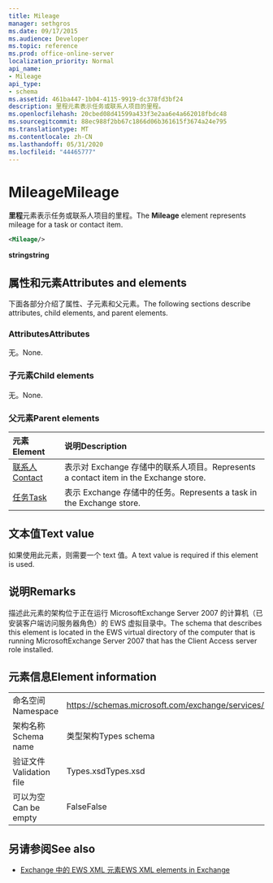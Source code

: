 ```yaml
---
title: Mileage
manager: sethgros
ms.date: 09/17/2015
ms.audience: Developer
ms.topic: reference
ms.prod: office-online-server
localization_priority: Normal
api_name:
- Mileage
api_type:
- schema
ms.assetid: 461ba447-1b04-4115-9919-dc378fd3bf24
description: 里程元素表示任务或联系人项目的里程。
ms.openlocfilehash: 20cbed08d41599a433f3e2aa6e4a662018fbdc48
ms.sourcegitcommit: 88ec988f2bb67c1866d06b361615f3674a24e795
ms.translationtype: MT
ms.contentlocale: zh-CN
ms.lasthandoff: 05/31/2020
ms.locfileid: "44465777"
---
```

# <a name="mileage"></a><span data-ttu-id="1630c-103">Mileage</span><span class="sxs-lookup"><span data-stu-id="1630c-103">Mileage</span></span>

<span data-ttu-id="1630c-104">**里程**元素表示任务或联系人项目的里程。</span><span class="sxs-lookup"><span data-stu-id="1630c-104">The **Mileage** element represents mileage for a task or contact item.</span></span> 
  
```xml
<Mileage/>
```

 <span data-ttu-id="1630c-105">**string**</span><span class="sxs-lookup"><span data-stu-id="1630c-105">**string**</span></span>
## <a name="attributes-and-elements"></a><span data-ttu-id="1630c-106">属性和元素</span><span class="sxs-lookup"><span data-stu-id="1630c-106">Attributes and elements</span></span>

<span data-ttu-id="1630c-107">下面各部分介绍了属性、子元素和父元素。</span><span class="sxs-lookup"><span data-stu-id="1630c-107">The following sections describe attributes, child elements, and parent elements.</span></span>
  
### <a name="attributes"></a><span data-ttu-id="1630c-108">Attributes</span><span class="sxs-lookup"><span data-stu-id="1630c-108">Attributes</span></span>

<span data-ttu-id="1630c-109">无。</span><span class="sxs-lookup"><span data-stu-id="1630c-109">None.</span></span>
  
### <a name="child-elements"></a><span data-ttu-id="1630c-110">子元素</span><span class="sxs-lookup"><span data-stu-id="1630c-110">Child elements</span></span>

<span data-ttu-id="1630c-111">无。</span><span class="sxs-lookup"><span data-stu-id="1630c-111">None.</span></span>
  
### <a name="parent-elements"></a><span data-ttu-id="1630c-112">父元素</span><span class="sxs-lookup"><span data-stu-id="1630c-112">Parent elements</span></span>

|<span data-ttu-id="1630c-113">**元素**</span><span class="sxs-lookup"><span data-stu-id="1630c-113">**Element**</span></span>|<span data-ttu-id="1630c-114">**说明**</span><span class="sxs-lookup"><span data-stu-id="1630c-114">**Description**</span></span>|
|:-----|:-----|
|[<span data-ttu-id="1630c-115">联系人</span><span class="sxs-lookup"><span data-stu-id="1630c-115">Contact</span></span>](contact.md) <br/> |<span data-ttu-id="1630c-116">表示对 Exchange 存储中的联系人项目。</span><span class="sxs-lookup"><span data-stu-id="1630c-116">Represents a contact item in the Exchange store.</span></span>  <br/> |
|[<span data-ttu-id="1630c-117">任务</span><span class="sxs-lookup"><span data-stu-id="1630c-117">Task</span></span>](task.md) <br/> |<span data-ttu-id="1630c-118">表示 Exchange 存储中的任务。</span><span class="sxs-lookup"><span data-stu-id="1630c-118">Represents a task in the Exchange store.</span></span>  <br/> |
   
## <a name="text-value"></a><span data-ttu-id="1630c-119">文本值</span><span class="sxs-lookup"><span data-stu-id="1630c-119">Text value</span></span>

<span data-ttu-id="1630c-120">如果使用此元素，则需要一个 text 值。</span><span class="sxs-lookup"><span data-stu-id="1630c-120">A text value is required if this element is used.</span></span>
  
## <a name="remarks"></a><span data-ttu-id="1630c-121">说明</span><span class="sxs-lookup"><span data-stu-id="1630c-121">Remarks</span></span>

<span data-ttu-id="1630c-122">描述此元素的架构位于正在运行 MicrosoftExchange Server 2007 的计算机（已安装客户端访问服务器角色）的 EWS 虚拟目录中。</span><span class="sxs-lookup"><span data-stu-id="1630c-122">The schema that describes this element is located in the EWS virtual directory of the computer that is running MicrosoftExchange Server 2007 that has the Client Access server role installed.</span></span>
  
## <a name="element-information"></a><span data-ttu-id="1630c-123">元素信息</span><span class="sxs-lookup"><span data-stu-id="1630c-123">Element information</span></span>

|||
|:-----|:-----|
|<span data-ttu-id="1630c-124">命名空间</span><span class="sxs-lookup"><span data-stu-id="1630c-124">Namespace</span></span>  <br/> |https://schemas.microsoft.com/exchange/services/2006/types  <br/> |
|<span data-ttu-id="1630c-125">架构名称</span><span class="sxs-lookup"><span data-stu-id="1630c-125">Schema name</span></span>  <br/> |<span data-ttu-id="1630c-126">类型架构</span><span class="sxs-lookup"><span data-stu-id="1630c-126">Types schema</span></span>  <br/> |
|<span data-ttu-id="1630c-127">验证文件</span><span class="sxs-lookup"><span data-stu-id="1630c-127">Validation file</span></span>  <br/> |<span data-ttu-id="1630c-128">Types.xsd</span><span class="sxs-lookup"><span data-stu-id="1630c-128">Types.xsd</span></span>  <br/> |
|<span data-ttu-id="1630c-129">可以为空</span><span class="sxs-lookup"><span data-stu-id="1630c-129">Can be empty</span></span>  <br/> |<span data-ttu-id="1630c-130">False</span><span class="sxs-lookup"><span data-stu-id="1630c-130">False</span></span>  <br/> |
   
## <a name="see-also"></a><span data-ttu-id="1630c-131">另请参阅</span><span class="sxs-lookup"><span data-stu-id="1630c-131">See also</span></span>



- [<span data-ttu-id="1630c-132">Exchange 中的 EWS XML 元素</span><span class="sxs-lookup"><span data-stu-id="1630c-132">EWS XML elements in Exchange</span></span>](ews-xml-elements-in-exchange.md)

